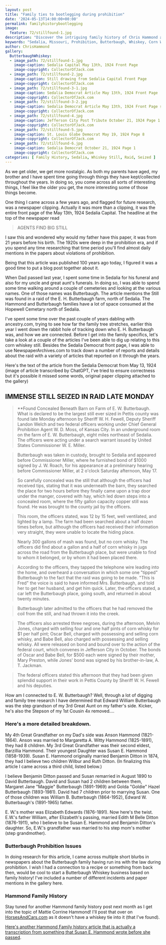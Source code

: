 ```yaml
---
layout: post
title: "Family ties to bootlegging during prohibition"
date: '2024-05-13T14:00:00+00:00'
permalink: familyhistorybootlegging
image:
  feature: 72/stillfound-1.jpg
description: "Discover the intriguing family history of Chris Hammond as he delves into his ancestral ties to the prohibition-era bootlegging on his blog. Uncover the story of the Butterbaugh farm raid in 1924, the largest still seizure in Pettis County, and explore the Hammond family’s complex genealogy. Join Chris on a nostalgic journey through time, piecing together a legacy intertwined with whiskey and the law. "
keywords: "Sedalia, Missouri, Prohibition, Butterbaugh, Whiskey, Corn Whiskey, Still"
author: ChrisHammond
gallery:
  ButterbaughWhiskey:
  - image_path: 72/stillfound-1.jpg
    image-caption: Sedalia Capital May 13th, 1924 Front Page
    image-copyright: CollectorOfJack.com
  - image_path: 72/stillfound-2.jpg
    image-caption: Still drawing from Sedalia Capital Front Page
    image-copyright: CollectorOfJack.com
  - image_path: 72/stillfound-3-1.jpg
    image-caption: Sedalia Democrat Article May 13th, 1924 Front Page
    image-copyright: CollectorOfJack.com
  - image_path: 72/stillfound-3-2.jpg
    image-caption: Sedalia Democrat Article May 13th, 1924 Front Page second half
    image-copyright: CollectorOfJack.com
  - image_path: 72/stillfound-4.jpg
    image-caption: Jefferson City Post Tribute October 21, 1924 Page 1
    image-copyright: CollectorOfJack.com
  - image_path: 72/stillfound-5.jpg
    image-caption: St. Louis Globe Democrat May 19, 1924 Page 8
    image-copyright: CollectorOfJack.com
  - image_path: 72/stillfound-6.jpg
    image-caption: Sedalia Democrat October 21, 1924 Page 1
    image-copyright: CollectorOfJack.com
categories: [ Family History, Sedalia, Whiskey Still, Raid, Seized ]
---
```

As we get older, we get more nostalgic. As both my parents have aged, my brother and I have spent time going through things they have kept/collected throughout the years. In doing so, you come across all sorts of interesting things, I feel like the older you get, the more interesting some of those things become.

One thing I came across a few years ago, and flagged for future research, was a newspaper clipping. Actually it was more than a clipping, it was the entire front page of the May 13th, 1924 Sedalia Capital. The headline at the top of the newspaper read

> AGENTS FIND BIG STILL

I saw this and wondered why would my father have this paper, it was from 21 years before his birth. The 1920s were deep in the prohibition era, and if you spend any time researching that time period you'll find almost daily mentions in the papers about violations of prohibition.

Being that this article was published 100 years ago today, I figured it was a good time to put a blog post together about it.

When Dad passed last year, I spent some time in Sedalia for his funeral and also for my uncle and great aunt's funerals. In doing so, I was able to spend some time walking around a couple of cemeteries and looking at the various names. One of those names was Butterbaugh. The article mentions the Still was found in a raid of the E. H. Butterbaugh farm, north of Sedalia. The Hammond and Butterbaugh families have a lot of space consumed at the Hopewell Cemetary north of Sedalia.

I've spent some time over the past couple of years dabling with ancestry.com, trying to see how far the family tree stretches, earlier this year I went down the rabbit hole of tracking down who E. H. Butterbaugh was, and how we are connected. Before I get into the family specifics, let's take a look at a couple of the articles I've been able to dig up relating to this corn whiskey still. Besides the Sedalia Democrat front page, I was able to use NewspaperArchives.com to track down a number of reports and details about the raid with a variety of articles that reported on it through the years. 

Here's the text of the article from the Sedalia Democrat from May 13, 1924 (image of article transcribed by ChatGPT, I've tried to ensure correctness but it's possible it missed some words, original paper clipping attached to the gallery)

##  IMMENSE STILL SEIZED IN RAID LATE MONDAY

> **Found Concealed Beneath Barn on Farm of E. W. Butterbaugh.
> What is declared to be the largest still ever sized in Pettis county was found late Monday afternoon by Sheriff W. H. Fewell, Deputy Sheriff Landon Welch and two federal officers working under Chief General Prohibition Agent W. D. Moss, of Kansas City. In an underground room on the farm of E. W. Butterbaugh, eight miles northeast of Sedalia. The officers were acting under a search warrant issued by United States Commissioner W. E. Miller.

> Butterbaugh was taken in custody, brought to Sedalia and appeared before Commissioner Miller, where he furnished bond of $1000 signed by J. W. Roach, for his appearance at a preliminary hearing before Commissioner Miller, at 2 o'clock Saturday afternoon, May 17.

> So carefully concealed was the still that although the officers had received tips, stating that it was underneath the barn, they searched the place for two hours before they finally came upon a trap door under the manger, covered with hay, which led down steps into a concealed room, where the fifty gallon capacity copper still was found. He was brought to the county jail by the officers.

> This room, the officers stated, was 12 by 15 feet, well ventilated, and lighted by a lamp. The farm had been searched about a half dozen times before, but although the officers had received their information very straight, they were unable to locate the hiding place.

> Nearly 300 gallons of mash was found, but no corn whisky. The officers did find about a gallon and a half of corn whisky in jugs across the road from the Butterbaugh place, but were unable to find to whom it belonged, or by whom it had been placed there.

> According to the officers, they tapped the telephone wire leading into the home, and overheard a conversation in which some one "tipped" Butterbaugh to the fact that the raid was going to be made. "This is Fred" the voice is said to have informed Mrs. Butterbaugh, and told her to get her husband, and get him quick. Later, the officers stated, a car left the Butterbaugh place, going south, and returned in about twenty minutes.

> Butterbaugh later admitted to the officers that he had removed the coil from the still, and had thrown it into the creek.

> The officers also arrested three negroes, during the afternoon, Melvin Jones, charged with selling four and one half pints of corn whisky for $1 per half pint; Oscar Bell, charged with possessing and selling corn whisky, and Babe Bell, also charged with possessing and selling whisky. All were released on bond and bound over to the action of the federal court, which convenes in Jefferson City in October. The bonds of Oscar and Babe Bell, for $500 each were signed by their mother, Mary Preston, while Jones' bond was signed by his brother-in-law, A. T. Jackman.

> The federal officers stated this afternoon that they had been given splendid support in their work in Pettis County by Sheriff W. H. Fewell and his deputies.

How am I connected to E. W. Butterbaugh? Well, through a lot of digging and family tree research I have determined that Edward William Butterbaugh was the step grandson of my 3rd Great Aunt on my father's side. Kicker, he's also the Stepson of my 1st Cousin 4x removed....

### Here's a more detailed breakdown.

My 4th Great Grandfather on my Dad's side was Anson Hammond (1821-1864). Anson was married to Margaretta A. Witty Hammond (1825-1891), they had 8 children. My 3rd Great Grandfather was their second eldest, Barzillia Hammond. Their youngest Daughter was Susan E. Hammond (1858-1939). Susan E. Hammond originally married Benjamin Ditton in 1874, they had I believe two children Wilbur and Ruth Ditton.  (In finalizing this article I came across a third child, listed below.)

I believe Benjamin Ditton passed and Susan remarried in August 1890 to David Butterbaugh. David and Susan had 2 children between them, Margaret Jane "Maggie" Butterbaugh (1891-1969) and Golda "Goldie" Hazel Butterbaugh (1893-1981). David had 7 children prior to marrying Susan. One of those children was William B. Butterbaugh (1864-1952), Edward W. Butterbaugh's (1891-1965) father. 

E. W.'s mother was Elizabeth Edwards (1876-1891). Now here's the twist. E.W.'s father William, after Elizabeth's passing, married Edith M Belle Ditton (1876-1911), who I believe to be Susan E. Hammond and Benjamin Ditton's daughter. So, E.W.'s grandfather was married to his step mom's mother (step grandmother). 

### Butterbaugh Prohibition Issues
In doing research for this article, I came across multiple short blurbs in newspapers about the Butterbaugh family having run ins with the law during prohibition. I wish I had a connection to a recipe or something from back then, would be cool to start a Butterbaugh Whiskey business based on family history! I've included a number of different incidents and paper mentions in the gallery here.

### Hammond Family History
Stay tuned for another Hammond family history post next month as I get into the topic of Mattie Corrine Hammond! I'll post that over on [HorsesAndCars.com](https://www.horsesandcars.com) as it doesn't have a whiskey tie into it (that I've found).

[Here's another Hammond Family history article that is actually a transcription from something that Susan E. Hammond wrote before she passed](https://www.horsesandcars.com/hammond-family-history-1800s).

